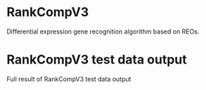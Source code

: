 # RankCompV3
Differential expression gene recognition algorithm based on REOs.

# RankCompV3 test data output
Full result of RankCompV3 test data output
